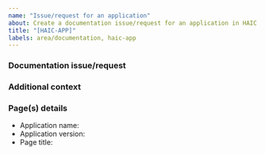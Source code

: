 ```yaml
---
name: "Issue/request for an application"
about: Create a documentation issue/request for an application in HAIC
title: "[HAIC-APP]"
labels: area/documentation, haic-app
---
```



### Documentation issue/request

<!-- Please provide a clear and concise description of the documentation issue/request -->

### Additional context

<!-- Please add any other context about the issue/request here (e.g., images) -->

### Page(s) details 

- Application name: 
- Application version:
- Page title:
